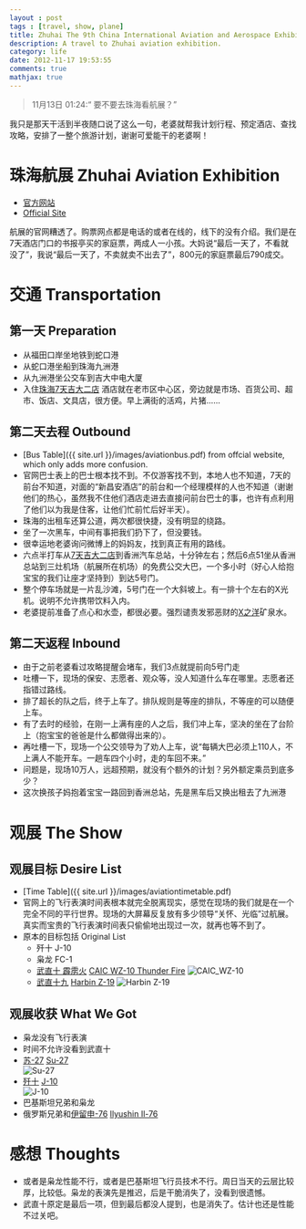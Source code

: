 ```yaml
---
layout : post
tags : [travel, show, plane]
title: Zhuhai The 9th China International Aviation and Aerospace Exhibition
description: A travel to Zhuhai aviation exhibition.
category: life
date: 2012-11-17 19:53:55
comments: true
mathjax: true
---
```


> 11月13日 01:24:“ 要不要去珠海看航展？”

我只是那天干活到半夜随口说了这么一句，老婆就帮我计划行程、预定酒店、查找攻略，安排了一整个旅游计划，谢谢可爱能干的老婆啊！

<!--more-->

# 珠海航展 Zhuhai Aviation Exhibition

+ [官方网站](http://www.airshow.com.cn/)
+ [Official Site](http://www.airshow.com.cn/en/index.html)

航展的官网糟透了。购票网点都是电话的或者在线的，线下的没有介绍。我们是在7天酒店门口的书报亭买的家庭票，两成人一小孩。大妈说“最后一天了，不看就没了”，我说“最后一天了，不卖就卖不出去了”，800元的家庭票最后790成交。

# 交通 Transportation

## 第一天 Preparation

+ 从福田口岸坐地铁到蛇口港 
+ 从蛇口港坐船到珠海九洲港
+ 从九洲港坐公交车到吉大中电大厦
+ 入住[珠海7天吉大二店](http://www.7daysinn.cn/innpage.php?id=1423)
酒店就在老市区中心区，旁边就是市场、百货公司、超市、饭店、文具店，很方便。早上满街的活鸡，片猪……

## 第二天去程 Outbound

+ [Bus Table]({{ site.url }}/images/aviationbus.pdf) from offcial website, which only adds more confusion.
+ 官网巴士表上的巴士根本找不到。不仅游客找不到，本地人也不知道，7天的前台不知道，对面的“新昌安酒店”的前台和一个经理模样的人也不知道（谢谢他们的热心，虽然我不住他们酒店走进去直接问前台巴士的事，也许有点利用了他们以为我是住客，让他们忙前忙后好半天）。
+ 珠海的出租车还算公道，两次都很快捷，没有明显的绕路。
+ 坐了一次黑车，中间有事把我们扔下了，但没要钱。
+ 很幸运地老婆询问微博上的妈妈友，找到真正有用的路线。
+ 六点半打车从[7天吉大二店](http://www.7daysinn.cn/innpage.php?id=1423)到香洲汽车总站，十分钟左右；然后6点51坐从香洲总站到三灶机场（航展所在机场）的免费公交大巴，一个多小时（好心人给抱宝宝的我们让座才坚持到）到达5号门。
+ 整个停车场就是一片乱沙滩，5号门在一个大斜坡上。有一排十个左右的X光机。说明不允许携带饮料入内。
+ 老婆提前准备了点心和水壶，都很必要。强烈谴责发邪恶财的[X之洋](http://www.wangsyang.com/)矿泉水。

## 第二天返程 Inbound

+ 由于之前老婆看过攻略提醒会堵车，我们3点就提前向5号门走
+ 吐槽一下，现场的保安、志愿者、观众等，没人知道什么车在哪里。志愿者还指错过路线。
+ 排了超长的队之后，终于上车了。排队规则是等座的排队，不等座的可以随便上车。
+ 有了去时的经验，在刚一上满有座的人之后，我们冲上车，坚决的坐在了台阶上（抱宝宝的爸爸是什么都做得出来的）。
+ 再吐槽一下，现场一个公交领导为了劝人上车，说“每辆大巴必须上110人，不上满人不能开车。一趟车四个小时，走的车回不来。”
+ 问题是，现场10万人，远超预期，就没有个额外的计划？另外额定乘员到底多少？
+ 这次换孩子妈抱着宝宝一路回到香洲总站，先是黑车后又换出租去了九洲港

# 观展 The Show

## 观展目标 Desire List

+ [Time Table]({{ site.url }}/images/aviationtimetable.pdf) 
+ 官网上的飞行表演时间表根本就完全脱离现实，感觉在现场的我们就是在一个完全不同的平行世界。现场的大屏幕反复放有多少领导“关怀、光临”过航展。真实而宝贵的飞行表演时间表只偷偷地出现过一次，就再也等不到了。
+ 原本的目标包括 Original List
   - 歼十 J-10
   - 枭龙 FC-1
   - [武直十 霹雳火](http://zh.wikipedia.org/wiki/%E6%AD%A6%E7%9B%B4-10) [CAIC WZ-10 Thunder Fire](http://en.wikipedia.org/wiki/CAIC_WZ-10)
   ![CAIC_WZ-10](http://upload.wikimedia.org/wikipedia/commons/0/0e/Changhe_Z-10.jpg)
   - [武直十九](http://zh.wikipedia.org/wiki/%E6%AD%A6%E7%9B%B4-19) [Harbin Z-19](http://en.wikipedia.org/wiki/Harbin_Z-19)
   ![Harbin Z-19](http://photo.wenweipo.com/2012/11/12/20121112wxh0011.jpg)

## 观展收获 What We Got

+ 枭龙没有飞行表演
+ 时间不允许没看到武直十
+ [苏-27](http://zh.wikipedia.org/wiki/%E8%8B%8F-27%E6%88%98%E6%96%97%E6%9C%BA) [Su-27](http://en.wikipedia.org/wiki/Sukhoi_Su-27)    
![Su-27](http://upload.wikimedia.org/wikipedia/commons/0/04/Sukhoi_Su-27SKM_at_MAKS-2005_airshow.jpg)
+ [歼十](http://zh.wikipedia.org/wiki/%E6%AD%BC%E5%8D%81) [J-10](http://en.wikipedia.org/wiki/Chengdu_J-10)    
![J-10](http://upload.wikimedia.org/wikipedia/commons/8/86/J-10a_zhas.png)
+ 巴基斯坦兄弟和枭龙
+ 俄罗斯兄弟和[伊留申-76](http://zh.wikipedia.org/wiki/%E4%BC%8A%E7%95%99%E7%94%B376) [Ilyushin Il-76](http://en.wikipedia.org/wiki/Ilyushin_Il-76)

# 感想 Thoughts

+ 或者是枭龙性能不行，或者是巴基斯坦飞行员技术不行。周日当天的云层比较厚，比较低。枭龙的表演先是推迟，后是干脆消失了，没看到很遗憾。
+ 武直十原定是最后一项，但到最后都没人提到，也是消失了。估计也还是性能不过关吧。

